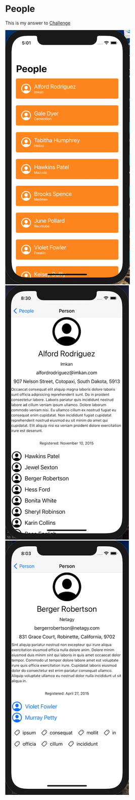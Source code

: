 # People

This is my answer to [Challenge](https://www.hackingwithswift.com/guide/ios-swiftui/5/3/challenge)

![](screen1.png) ![](screen2.png) ![](screen3.png)
